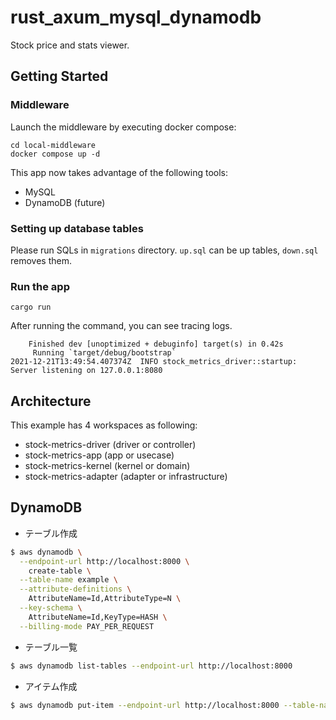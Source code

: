 # rust_axum_mysql_dynamodb

Stock price and stats viewer.

## Getting Started

### Middleware

Launch the middleware by executing docker compose:

```
cd local-middleware
docker compose up -d
```

This app now takes advantage of the following tools:

- MySQL
- DynamoDB (future)

### Setting up database tables

Please run SQLs in `migrations` directory. `up.sql` can be up tables, `down.sql` removes them.

### Run the app

```
cargo run
```

After running the command, you can see tracing logs.

```
    Finished dev [unoptimized + debuginfo] target(s) in 0.42s
     Running `target/debug/bootstrap`
2021-12-21T13:49:54.407374Z  INFO stock_metrics_driver::startup: Server listening on 127.0.0.1:8080
```

## Architecture

This example has 4 workspaces as following:

- stock-metrics-driver (driver or controller)
- stock-metrics-app (app or usecase)
- stock-metrics-kernel (kernel or domain)
- stock-metrics-adapter (adapter or infrastructure)


## DynamoDB
- テーブル作成
```sh
$ aws dynamodb \
  --endpoint-url http://localhost:8000 \
    create-table \
  --table-name example \
  --attribute-definitions \
    AttributeName=Id,AttributeType=N \
  --key-schema \
    AttributeName=Id,KeyType=HASH \
  --billing-mode PAY_PER_REQUEST

```
- テーブル一覧
```sh
$ aws dynamodb list-tables --endpoint-url http://localhost:8000
```
- アイテム作成
```sh
$ aws dynamodb put-item --endpoint-url http://localhost:8000 --table-name example --item '{"Id": {"N": "1"}, "Name": {"S": "user1"}}'
```